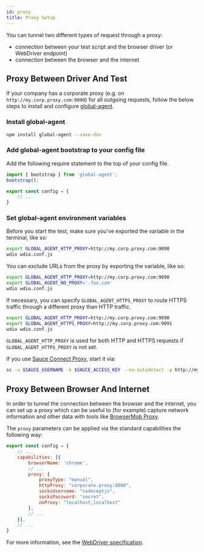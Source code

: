 ```yaml
---
id: proxy
title: Proxy Setup
---
```


You can tunnel two different types of request through a proxy:

- connection between your test script and the browser driver (or WebDriver endpoint)
- connection between the browser and the internet

## Proxy Between Driver And Test

If your company has a corporate proxy (e.g. on `http://my.corp.proxy.com:9090`) for all outgoing requests, follow the below steps to install and configure [global-agent](https://github.com/gajus/global-agent).

### Install global-agent

```bash npm2yarn
npm install global-agent --save-dev
```

### Add global-agent bootstrap to your config file

Add the following require statement to the top of your config file.

```js title="wdio.conf.js"
import { bootstrap } from 'global-agent';
bootstrap();

export const config = {
    // ...
}
```

### Set global-agent environment variables

Before you start the test, make sure you've exported the variable in the terminal, like so:

```sh
export GLOBAL_AGENT_HTTP_PROXY=http://my.corp.proxy.com:9090
wdio wdio.conf.js
```

You can exclude URLs from the proxy by exporting the variable, like so:

```sh
export GLOBAL_AGENT_HTTP_PROXY=http://my.corp.proxy.com:9090
export GLOBAL_AGENT_NO_PROXY='.foo.com'
wdio wdio.conf.js
```

If necessary, you can specify `GLOBAL_AGENT_HTTPS_PROXY` to route HTTPS traffic through a different proxy than HTTP traffic.

```sh
export GLOBAL_AGENT_HTTP_PROXY=http://my.corp.proxy.com:9090
export GLOBAL_AGENT_HTTPS_PROXY=http://my.corp.proxy.com:9091
wdio wdio.conf.js
```

`GLOBAL_AGENT_HTTP_PROXY` is used for both HTTP and HTTPS requests if `GLOBAL_AGENT_HTTPS_PROXY` is not set.

If you use [Sauce Connect Proxy](https://wiki.saucelabs.com/display/DOCS/Sauce+Connect+Proxy), start it via:

```sh
sc -u $SAUCE_USERNAME -k $SAUCE_ACCESS_KEY --no-autodetect -p http://my.corp.proxy.com:9090
```

## Proxy Between Browser And Internet

In order to tunnel the connection between the browser and the internet, you can set up a proxy which can be useful to (for example) capture network information and other data with tools like [BrowserMob Proxy](https://github.com/lightbody/browsermob-proxy).

The `proxy` parameters can be applied via the standard capabilities the following way:

```js title="wdio.conf.js"
export const config = {
    // ...
    capabilities: [{
        browserName: 'chrome',
        // ...
        proxy: {
            proxyType: "manual",
            httpProxy: "corporate.proxy:8080",
            socksUsername: "codeceptjs",
            socksPassword: "secret",
            noProxy: "localhost,localhost"
        },
        // ...
    }],
    // ...
}
```

For more information, see the [WebDriver specification](https://w3c.github.io/webdriver/#proxy).
